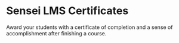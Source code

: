 Sensei LMS Certificates
=======================

Award your students with a certificate of completion and a sense of accomplishment after finishing a course.
